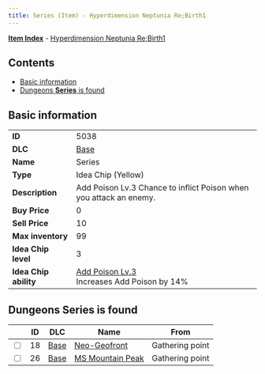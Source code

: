 ```yaml
---
title: Series (Item) - Hyperdimension Neptunia Re;Birth1
---
```


[**Item Index**](/neptunia/rb1/item/index.html) - [Hyperdimension Neptunia Re;Birth1](/neptunia/rb1)

## Contents

- [Basic information](#basic-information)
- [Dungeons **Series** is found](#dungeons-series-is-found)

## Basic information

|   |   |
| -- | -- |
| **ID** | 5038 |
| **DLC** | [Base](/neptunia/rb1/dlc/1-base.html) |
| **Name** | Series |
| **Type** | Idea Chip (Yellow) |
| **Description** | Add Poison Lv.3 Chance to inflict Poison when you attack an enemy. |
| **Buy Price** | 0 |
| **Sell Price** | 10 |
| **Max inventory** | 99 |
| **Idea Chip level** | 3 |
| **Idea Chip ability** | [Add Poison Lv.3](/neptunia/rb1/avatar/1-9537-add-poison-lv-3.html)<br />Increases Add Poison by 14% |


## Dungeons **Series** is found

|    | ID | DLC | Name | From |
| -- | -- | --- | ---- | ---- |
| <input type="checkbox" id="rb1-dungeon-1-18" class="trackbox" /> | 18 | [Base](/neptunia/rb1/dlc/1-base.html) | [Neo-Geofront](/neptunia/rb1/dungeon/1-18-neo-geofront.html) | Gathering point |
| <input type="checkbox" id="rb1-dungeon-1-26" class="trackbox" /> | 26 | [Base](/neptunia/rb1/dlc/1-base.html) | [MS Mountain Peak](/neptunia/rb1/dungeon/1-26-ms-mountain-peak.html) | Gathering point |
